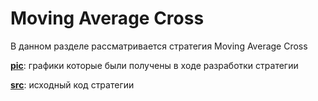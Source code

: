 # Moving Average Cross 

В данном разделе рассматривается стратегия Moving Average Cross 

[**pic**](Strategies/MAC): графики которые были получены в ходе разработки стратегии

[**src**](Strategies/MAC): исходный код стратегии
